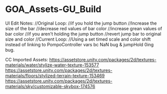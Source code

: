 # GOA_Assets-GU_Build
UI Edit Notes:
//Original Loop:
//if you hold the jump button
//Increase the size of the bar
//decrease red values of bar color
//increase grean values of bar color
//if you aren't holding the jump button
//revert jump bar to original size and color
//Current Loop:
//Using a set timed scale and color shift instead of linking to PompoController vars bc NaN bug & jumpHold 0ing bug.

CC Imported Assets:
https://assetstore.unity.com/packages/2d/textures-materials/water/stylize-water-texture-153577
https://assetstore.unity.com/packages/2d/textures-materials/floors/stylized-terrain-texture-153469
https://assetstore.unity.com/packages/2d/textures-materials/sky/customizable-skybox-174576
